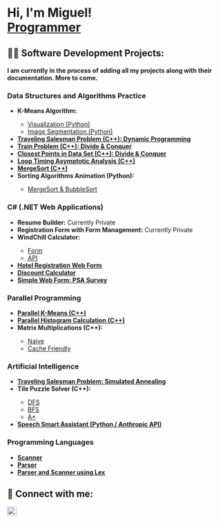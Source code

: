 <h1>Hi, I'm Miguel! <br/><a href="https://github.com/Mluna111">Programmer</a></h1>

<h2>👨‍💻 Software Development Projects:</h2>

<h4>I am currently in the process of adding all my projects along with their documentation. More to come.</h4>

<h3>Data Structures and Algorithms Practice</h3>
<ul>
  <li><b>K-Means Algorithm:</b></li>
  <ul>
    <li><a href="https://github.com/Mluna111/K-Means">Visualization (Python)</a></li>
    <li><a href="https://github.com/Mluna111/KMeans-ImageSegmentation">Image Segmentation (Python)</a></li>
  </ul>
  <li><a href="https://github.com/Mluna111/Traveling-Salesman-Problem-Dynamic-Programming-"><b>Traveling Salesman Problem (C++): Dynamic Programming</b></a></li>
  <li><a href="https://github.com/Mluna111/Train-Problem-Divide-and-Conquer"><b>Train Problem (C++): Divide & Conquer</b></a></li>
  <li><a href="https://github.com/Mluna111/Closest-Points-Devide-and-Conquer-"><b>Closest Points in Data Set (C++): Divide & Conquer</b></a></li>
  <li><a href="https://github.com/Mluna111/Timing-Loops-Asymptotic-Analysis-"><b>Loop Timing Asymptotic Analysis (C++)</b></a></li>
  <li><a href="https://github.com/Mluna111/MergeSort"><b>MergeSort (C++)</b></a></li>
  <li><b>Sorting Algorithms Animation (Python):</b></li>
  <ul>
    <li><a href="https://github.com/Mluna111/Sorting-Algorithms-Animated">MergeSort & BubbleSort</a></li>
  </ul>
</ul>

<h3>C# (.NET Web Applications)</h3>
<ul>
  <li><b>Resume Builder:</b> Currently Private</li>
  <li><b>Registration Form with Form Management:</b> Currently Private</li>
  <li><b>WindChill Calculator:</b></li>
  <ul>
    <li><a href="https://github.com/Mluna111/WindChill-Calculator-Form">Form</a></li>
    <li><a href="https://github.com/Mluna111/WindChill-Calculator-API">API</a></li>
  </ul>
  <li><a href="https://github.com/Mluna111/Hotel-Reservations-Form"><b>Hotel Registration Web Form</b></a></li>
  <li><a href="https://github.com/Mluna111/Discount-Calcuator"><b>Discount Calculator</b></a></li>
  <li><a href="https://github.com/Mluna111/PSCA-Annual-Sruvey"><b>Simple Web Form: PSA Survey</b></a></li>
</ul>

<h3>Parallel Programming</h3>
<ul>
  <li><a href="https://github.com/Mluna111/KMeans-Threading"><b>Parallel K-Means (C++)</b></a></li>
  <li><a href="https://github.com/Mluna111/Parallel-Histogram-Calculation"><b>Parallel Histogram Calculation (C++)</b></a></li>
  <li><b>Matrix Multiplications (C++):</b></li>
  <ul>
    <li><a href="https://github.com/Mluna111/Naive-Matrix-Multiplication">Naive</a></li>
    <li><a href="https://github.com/Mluna111/Cache-Friendly-Matrix-Multiply">Cache Friendly</a></li>
  </ul>
</ul>

<h3>Artificial Intelligence</h3>
<ul>
  <li><a href="https://github.com/Mluna111/Traveling-Salesman-Problem-Simulated-Annealing"><b>Traveling Salesman Problem: Simulated Annealing</b></a></li>
  <li><b>Tile Puzzle Solver (C++):</b></li>
  <ul>
    <li><a href="https://github.com/Mluna111/Tile-Puzzle-Solver-DFS">DFS</a></li>
    <li><a href="https://github.com/Mluna111/Tile-Puzzle-Solver-BFS">BFS</a></li>
    <li><a href="https://github.com/Mluna111/Tile-Puzzle-Solver-A-Star">A*</a></li>
  </ul>
  <li><a href="https://github.com/Mluna111/Speech-Smart-Assistant-Claude"><b>Speech Smart Assistant (Python / Anthropic API)</b></a></li>
</ul>

<h3>Programming Languages</h3>
<ul>
  <li><a href="https://github.com/Mluna111/Scanner"><b>Scanner</b></a></li>
  <li><a href="https://github.com/Mluna111/Parser"><b>Parser</b></a></li>
  <li><a href="https://github.com/Mluna111/Scanner-and-Parser"><b>Parser and Scanner using Lex</b></a></li>
</ul>

<h2> 🤳 Connect with me:</h2>

[<img align="left" alt="JoshMadakor | LinkedIn" width="22px" src="https://cdn.jsdelivr.net/npm/simple-icons@v3/icons/linkedin.svg" />][linkedin]

[linkedin]: https://www.linkedin.com/in/miguel-luna-aa0987261/

<!--

Here are some ideas to get you started:

- 🔭 I’m currently working on ...
- 🌱 I’m currently learning ...
- 👯 I’m looking to collaborate on ...
- 🤔 I’m looking for help with ...
- 💬 Ask me about ...
- 📫 How to reach me: ...
- 😄 Pronouns: ...
- ⚡ Fun fact: ...
-->
